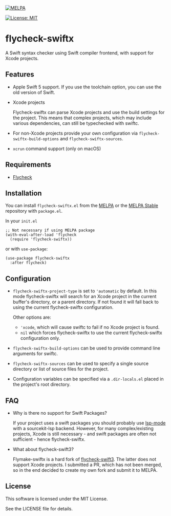 [![MELPA](https://melpa.org/packages/flycheck-swiftx-badge.svg)](https://melpa.org/#/flycheck-swiftx)

[![License: MIT](https://img.shields.io/badge/License-MIT-yellow.svg)](https://opensource.org/licenses/MIT)

# flycheck-swiftx

A Swift syntax checker using Swift compiler frontend, with support for Xcode projects.

## Features

* Apple Swift 5 support.
  If you use the toolchain option, you can use the old version of Swift.

* Xcode projects

  Flycheck-swiftx can parse Xcode projects and use the build settings for the project.
  This means that complex projects, which may include various dependencies, can still be
  typechecked with swiftc.

* For non-Xcode projects provide your own configuration via `flycheck-swiftx-build-options` and `flycheck-swiftx-sources`.

* `xcrun` command support (only on macOS)

## Requirements

* [Flycheck](http://www.flycheck.org/)

## Installation

You can install `flycheck-swiftx.el` from the [MELPA](https://melpa.org/) or the [MELPA Stable](https://stable.melpa.org/) repository with `package.el`.

In your `init.el`

```elisp
;; Not necessary if using MELPA package
(with-eval-after-load 'flycheck
  (require 'flycheck-swiftx))
```

or with `use-package`:

```elisp
(use-package flycheck-swiftx
  :after flycheck)
```

## Configuration

* `flycheck-swiftx-project-type` is set to `'automatic` by default.
  In this mode flycheck-swiftx will search for an Xcode project in the current buffer's directory, or a parent directory.
  If not found it will fall back to using the current flycheck-swiftx configuration.

  Other options are:
  - `'xcode`, which will cause swiftc to fail if no Xcode project is found.
  - `nil` which forces flycheck-swiftx to use the current flycheck-swiftx configuration only.

* `flycheck-swiftx-build-options` can be used to provide command line arguments for swiftc.

* `flycheck-swiftx-sources` can be used to specify a single source directory or list of source files for the project.

*  Configuration variables can be specified via a `.dir-locals.el` placed in the project's root directory.

## FAQ

* Why is there no support for Swift Packages?

  If your project uses a swift packages you should probably use [lsp-mode](https://github.com/emacs-lsp/lsp-mode) with a sourcekit-lsp backend.
  However, for many complex/existing projects, Xcode is still necessary - and swift packages are often not sufficient - hence flycheck-swiftx.

* What about flycheck-swift3?

  Flymake-swiftx is a hard fork of [flycheck-swift3](https://github.com/GyazSquare/flycheck-swift3). The latter does not support Xcode projects.
  I submitted a PR, which has not been merged, so in the end decided to create my own fork and submit it to MELPA.

## License

This software is licensed under the MIT License.

See the LICENSE file for details.
